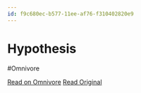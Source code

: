 ```yaml
---
id: f9c680ec-b577-11ee-af76-f310402820e9
---
```


# Hypothesis
#Omnivore

[Read on Omnivore](https://omnivore.app/me/hypothesis-18d1922f995)
[Read Original](https://hypothes.is/a/bEssSrVyEe62OY9cS4CbKw)

